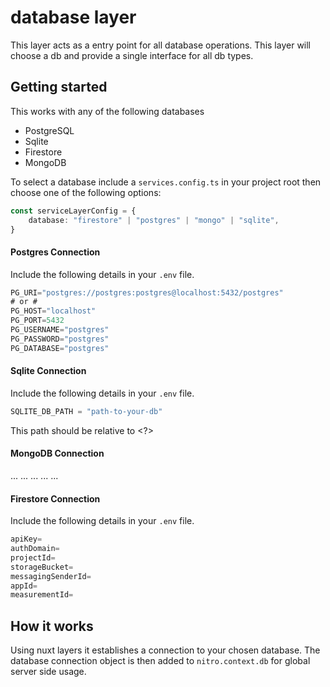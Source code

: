 # database layer

This layer acts as a entry point for all database operations. This layer will choose a db and
provide a single interface for all db types.

## Getting started

This works with any of the following databases

-   PostgreSQL
-   Sqlite
-   Firestore
-   MongoDB

To select a database include a `services.config.ts` in your project root then choose one of the
following options:

```ts
const serviceLayerConfig = {
	database: "firestore" | "postgres" | "mongo" | "sqlite",
}
```

#### Postgres Connection

Include the following details in your `.env` file.

```ts
PG_URI="postgres://postgres:postgres@localhost:5432/postgres"
# or #
PG_HOST="localhost"
PG_PORT=5432
PG_USERNAME="postgres"
PG_PASSWORD="postgres"
PG_DATABASE="postgres"
```

#### Sqlite Connection

Include the following details in your `.env` file.

```ts
SQLITE_DB_PATH = "path-to-your-db"
```

This path should be relative to <?>

#### MongoDB Connection

... ... ... ... ...

#### Firestore Connection

Include the following details in your `.env` file.

```ts
apiKey=
authDomain=
projectId=
storageBucket=
messagingSenderId=
appId=
measurementId=
```

## How it works

Using nuxt layers it establishes a connection to your chosen database. The database connection
object is then added to `nitro.context.db` for global server side usage.
